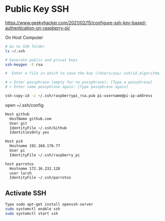 # Public Key SSH

<https://www.geekyhacker.com/2021/02/15/configure-ssh-key-based-authentication-on-raspberry-pi/>

On Host Computer

```bash
# Go to SSH folder
ls ~/.ssh

# Generate public and privat keys
ssh-keygen -t rsa

#  Enter a file in which to save the key (/Users/you/.ssh/id_algorithm): [Press enter

# > Enter passphrase (empty for no passphrase): [Type a passphrase]
# > Enter same passphrase again: [Type passphrase again]

ssh-copy-id -i ~/.ssh/raspberrypi_rsa.pub pi-username@pi-ip-address

```

open ~/.ssh/config

```bash
Host github
  HostName github.com
  User git
  IdentityFile ~/.ssh/Github
  IdentitiesOnly yes

Host pi4
  Hostname 192.168.178.77
  User pi
  IdentityFile ~/.ssh/raspberry_pi

host parrotos
  Hostname 172.16.232.128
  user larsh
  IdentityFile ~/.ssh/parrotos
```


## Activate SSH


```bash
Type sudo apt-get install openssh-server
sudo systemctl enable ssh
sudo systemctl start ssh
